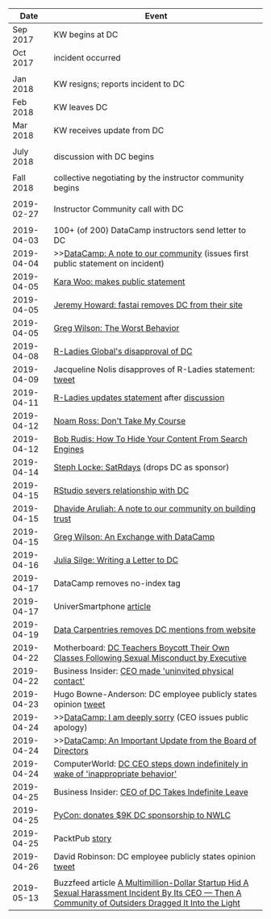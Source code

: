 
| Date          | Event              |
|---------------|--------------------|
| Sep 2017      | KW begins at DC    |
| Oct 2017      | incident occurred  |
|               |                    |
| Jan 2018      | KW resigns; reports incident to DC | 
| Feb 2018      | KW leaves DC       |
| Mar 2018      | KW receives update from DC |
|               |                    |
| July 2018     | discussion with DC begins | 
|               |                    |
| Fall 2018     | collective negotiating by the instructor community begins 
|               |                    |
| 2019-02-27    | Instructor Community call with DC |
|               |      |
| 2019-04-03    | 100+ (of 200) DataCamp instructors send letter to DC | 
| 2019-04-04    | >>[DataCamp: A note to our community](https://www.datacamp.com/community/blog/note-to-our-community) (issues first public statement on incident)
| 2019-04-05    | [Kara Woo: makes public statement](https://twitter.com/kara_woo/status/1114229065509003264)
| 2019-04-05    | [Jeremy Howard: fastai removes DC from their site](https://twitter.com/jeremyphoward/status/1114177335354253312)
| 2019-04-05    | [Greg Wilson: The Worst Behavior](http://third-bit.com/2019/04/05/the-worst-behavior.html)
| 2019-04-08    | [R-Ladies Global's disapproval of DC](https://blog.rladies.org/post/statement-about-datacamp/)
| 2019-04-09    | Jacqueline Nolis disapproves of R-Ladies statement:  [tweet](https://twitter.com/skyetetra/status/1115758640676270081)
| 2019-04-11    | [R-Ladies updates statement](https://twitter.com/RLadiesGlobal/status/1116217993753759744) after [discussion](https://twitter.com/skyetetra/status/1115463262726807552) 
| 2019-04-12    | [Noam Ross: Don't Take My Course](https://noamross.github.io/datacamp-sexual-assault/)
| 2019-04-12    | [Bob Rudis: How To Hide Your Content From Search Engines](https://rud.is/b/2019/04/12/a-note-to-our-community-on-how-to-hide-your-content-from-search-engines/)
| 2019-04-14    | [Steph Locke: SatRdays](https://satrdays.org/blog/2019/04/14/datacamp-sponsorship/) (drops DC as sponsor) |
| 2019-04-15    | [RStudio severs relationship with DC](https://twitter.com/rstudio/status/1117889763711696896) 
| 2019-04-15    | [Dhavide Aruliah: A note to our community on building trust](https://dhavide.github.io/a-note-to-our-commuity-on-building-trust.html)
| 2019-04-15    | [Greg Wilson: An Exchange with DataCamp](http://third-bit.com/2019/04/15/an-exchange-with-datacamp.html)
| 2019-04-16    | [Julia Silge: Writing a Letter to DC](https://juliasilge.com/blog/datacamp-misconduct/)
| 2019-04-17    | DataCamp removes no-index tag
| 2019-04-17    | UniverSmartphone [article](https://www.universmartphone.com/r-community-blasts-datacamp-response-to-execs-inappropriate-behavior)
| 2019-04-19    | [Data Carpentries removes DC mentions from website](https://carpentries.org/blog/2019/04/datacamp-response/)
| 2019-04-22    | Motherboard: [DC Teachers Boycott Their Own Classes Following Sexual Misconduct by Executive](https://motherboard.vice.com/en_us/article/597p7z/datacamp-teachers-boycott-their-own-classes-following-sexual-misconduct-by-executive)
| 2019-04-22    | Business Insider: [CEO made 'uninvited physical contact'](https://www.businessinsider.com/datacamp-ceo-made-uninvited-physical-contact-with-employee-sources-say-2019-4)
| 2019-04-23    | Hugo Bowne-Anderson: DC employee publicly states opinion [tweet](https://twitter.com/hugobowne/status/1120733436346605568)
| 2019-04-24    | >>[DataCamp: I am deeply sorry](https://www.datacamp.com/community/blog/apology) (CEO issues public apology)
| 2019-04-24    | >>[DataCamp: An Important Update from the Board of Directors](https://www.datacamp.com/community/blog/board-update)
| 2019-04-24    | ComputerWorld: [DC CEO steps down indefinitely in wake of 'inappropriate behavior'](https://www.computerworld.com/article/3390739/datacamp-ceo-steps-down-indefinitely-in-wake-of-inappropriate-behavior.html)
| 2019-04-25    | Business Insider: [CEO of DC Takes Indefinite Leave](https://www.businessinsider.com/datacamp-ceo-jonathan-cornelissen-leave-sexual-misconduct-allegation-2019-4)
| 2019-04-25    | [PyCon: donates $9K DC sponsorship to NWLC](https://pycon.blogspot.com/2019/04/an-update-regarding-pycon-2019-sponsor.html) |
| 2019-04-25    | PacktPub [story](https://hub.packtpub.com/datacamp-reckons-in-metoo-movement-ceo-steps-down-from-his-role-indefinitely/) |
| 2019-04-26    | David Robinson: DC employee publicly states opinion [tweet](https://twitter.com/drob/status/1121850986694414337) |
|               |          |
| 2019-05-13    | Buzzfeed article [A Multimillion-Dollar Startup Hid A Sexual Harassment Incident By Its CEO — Then A Community of Outsiders Dragged It Into the Light](https://www.buzzfeednews.com/article/daveyalba/datacamp-sexual-harassment-metoo-tech-startup)
